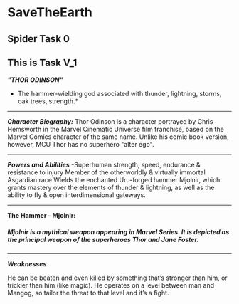 # SaveTheEarth
## Spider Task 0
## This is Task V_1


***"THOR ODINSON"***
* The hammer-wielding god associated with thunder, lightning, storms, oak trees, strength.*

---
***Character Biography:***
Thor Odinson is a character portrayed by Chris Hemsworth in the Marvel Cinematic Universe film franchise, based on the Marvel Comics character of the same name.
Unlike his comic book version, however, MCU Thor has no superhero "alter ego".

---
***Powers and Abilities***
-Superhuman strength, speed, endurance & resistance to injury
Member of the otherworldly & virtually immortal Asgardian race
Wields the enchanted Uru-forged hammer Mjolnir, which grants mastery over the elements of thunder & lightning, as well as the ability to   fly & open interdimensional gateways.

---
**The Hammer - Mjolnir:**
##### Mjolnir is a mythical weapon appearing in Marvel Series. It is depicted as the principal weapon of the superheroes Thor and Jane Foster.

---
***Weaknesses***

He can be beaten and even killed by something that’s stronger than him, or trickier than him (like magic). He operates on a level between man and Mangog, so tailor the threat to that level and it’s a fight.
